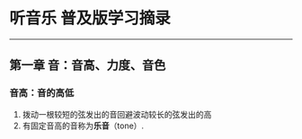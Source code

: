 # 听音乐  普及版学习摘录
---
## 第一章 音：音高、力度、音色

### 音高：音的高低
1. 拨动一根较短的弦发出的音回避波动较长的弦发出的高
2. 有固定音高的音称为**乐音**（tone）.
